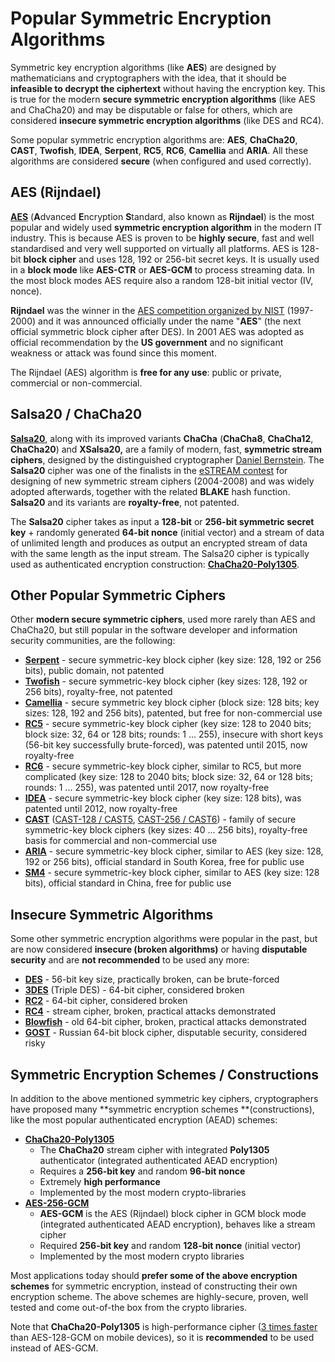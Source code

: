 # Popular Symmetric Encryption Algorithms

Symmetric key encryption algorithms \(like **AES**\) are designed by mathematicians and cryptographers with the idea, that it should be **infeasible to decrypt the ciphertext** without having the encryption key. This is true for the modern **secure symmetric encryption algorithms** \(like AES and ChaCha20\) and may be disputable or false for others, which are considered **insecure symmetric encryption algorithms** \(like DES and RC4\).

Some popular symmetric encryption algorithms are: **AES**, **ChaCha20**, **CAST**, **Twofish**, **IDEA**, **Serpent**, **RC5**, **RC6**, **Camellia** and **ARIA**. All these algorithms are considered **secure** \(when configured and used correctly\).

## AES \(**Rijndael\)**

[**AES**](https://en.wikipedia.org/wiki/Advanced_Encryption_Standard) \(**A**dvanced **E**ncryption **S**tandard, also known as **Rijndael**\) is the most popular and widely used **symmetric encryption algorithm** in the modern IT industry. This is because AES is proven to be **highly secure**, fast and well standardised and very well supported on virtually all platforms. AES is 128-bit **block cipher** and uses 128, 192 or 256-bit secret keys. It is usually used in a **block mode** like **AES-CTR** or **AES-GCM** to process streaming data. In the most block modes AES require also a random 128-bit initial vector \(IV, nonce\).

**Rijndael** was the winner in the [AES competition organized by NIST](https://en.wikipedia.org/wiki/Advanced_Encryption_Standard_process) \(1997-2000\) and it was announced officially under the name "**AES**" \(the next official symmetric block cipher after DES\). In 2001 AES was adopted as official recommendation by the **US government** and no significant weakness or attack was found since this moment.

The Rijndael \(AES\) algorithm is **free for any use**: public or private, commercial or non-commercial.

## **Salsa20 / ChaCha20**

[**Salsa20**](https://en.wikipedia.org/wiki/Salsa20), along with its improved variants **ChaCha** \(**ChaCha8**, **ChaCha12**, **ChaCha20**\) and **XSalsa20,** are a family of modern, fast, **symmetric stream ciphers**, designed by the distinguished cryptographer [Daniel Bernstein](https://en.wikipedia.org/wiki/Daniel_J._Bernstein). The **Salsa20** cipher was one of the finalists in the [eSTREAM contest](https://en.wikipedia.org/wiki/ESTREAM) for designing of new symmetric stream ciphers \(2004-2008\) and was widely adopted afterwards, together with the related **BLAKE** hash function. **Salsa20** and its variants are **royalty-free**, not patented.

The **Salsa20** cipher takes as input a **128-bit** or **256-bit symmetric secret key** + randomly generated **64-bit nonce** \(initial vector\) and a stream of data of unlimited length and produces as output an encrypted stream of data with the same length as the input stream. The Salsa20 cipher is typically used as authenticated encryption construction: [**ChaCha20-Poly1305**](https://tools.ietf.org/html/rfc7539).

## Other Popular Symmetric Ciphers

Other **modern secure symmetric ciphers**, used more rarely than AES and ChaCha20, but still popular in the software developer and information security communities, are the following:

* [**Serpent**](https://en.wikipedia.org/wiki/Serpent_%28cipher%29) - secure symmetric-key block cipher \(key size: 128, 192 or 256 bits\), public domain, not patented
* [**Twofish**](https://en.wikipedia.org/wiki/Twofish) - secure symmetric-key block cipher \(key sizes: 128, 192 or 256 bits\), royalty-free, not patented
* [**Camellia**](https://en.wikipedia.org/wiki/Camellia_%28cipher%29) - secure symmetric key block cipher \(block size: 128 bits; key sizes: 128, 192 and 256 bits\), patented, but free for non-commercial use
* [**RC5**](https://en.wikipedia.org/wiki/RC5) - secure symmetric-key block cipher \(key size: 128 to 2040 bits; block size: 32, 64 or 128 bits; rounds: 1 ... 255\), insecure with short keys \(56-bit key successfully brute-forced\), was patented until 2015, now royalty-free
* [**RC6**](https://en.wikipedia.org/wiki/RC6) - secure symmetric-key block cipher, similar to RC5, but more complicated \(key size: 128 to 2040 bits; block size: 32, 64 or 128 bits; rounds: 1 ... 255\), was patented until 2017, now royalty-free
* [**IDEA**](https://en.wikipedia.org/wiki/International_Data_Encryption_Algorithm) - secure symmetric-key block cipher \(key size: 128 bits\), was patented until 2012, now royalty-free
* [**CAST**](https://en.wikipedia.org/wiki/CAST-256) \([CAST-128 / CAST5](https://en.wikipedia.org/wiki/CAST-128), [CAST-256 / CAST6](https://en.wikipedia.org/wiki/CAST-128)\) - family of secure symmetric-key block ciphers \(key sizes: 40 ... 256 bits\), royalty-free basis for commercial and non-commercial use
* [**ARIA**](https://en.wikipedia.org/wiki/ARIA_%28cipher%29) - secure symmetric-key block cipher, similar to AES \(key size: 128, 192 or 256 bits\), official standard in South Korea, free for public use
* [**SM4**](https://en.wikipedia.org/wiki/SM4_%28cipher%29) - secure symmetric-key block cipher, similar to AES \(key size: 128 bits\), official standard in China, free for public use

## Insecure Symmetric Algorithms

Some other symmetric encryption algorithms were popular in the past, but are now considered **insecure \(broken algorithms\)** or having **disputable security** and are **not recommended** to be used any more:

* [**DES**](https://en.wikipedia.org/wiki/Data_Encryption_Standard) - 56-bit key size, practically broken, can be brute-forced
* [**3DES**](https://en.wikipedia.org/wiki/Triple_DES) \(Triple DES\) - 64-bit cipher, considered broken
* [**RC2**](https://en.wikipedia.org/wiki/RC2) - 64-bit cipher, considered broken
* [**RC4**](https://en.wikipedia.org/wiki/RC4) - stream cipher, broken, practical attacks demonstrated
* [**Blowfish**](https://en.wikipedia.org/wiki/Blowfish_%28cipher%29) - old 64-bit cipher, broken, practical attacks demonstrated
* [**GOST**](https://en.wikipedia.org/wiki/GOST_%28block_cipher%29) - Russian 64-bit block cipher, disputable security, considered risky

## Symmetric Encryption Schemes / Constructions

In addition to the above mentioned symmetric key ciphers, cryptographers have proposed many **symmetric encryption schemes **\(constructions\), like the most popular authenticated encryption \(AEAD\) schemes:

* [**ChaCha20-Poly1305**](https://tools.ietf.org/html/rfc7539)
  * The **ChaCha20** stream cipher with integrated **Poly1305** authenticator \(integrated authenticated AEAD encryption\)
  * Requires a **256-bit key** and random **96-bit nonce**
  * Extremely **high performance**
  * Implemented by the most modern crypto-libraries
* [**AES-256-GCM**](https://tools.ietf.org/html/rfc5288)
  * **AES-GCM** is the AES \(Rijndael\) block cipher in GCM block mode \(integrated authenticated AEAD encryption\), behaves like a stream cipher
  * Required **256-bit key** and random **128-bit nonce** \(initial vector\)
  * Implemented by the most modern crypto libraries

Most applications today should **prefer some of the above encryption schemes** for symmetric encryption, instead of constructing their own encryption scheme. The above schemes are highly-secure, proven, well tested and come out-of-the box from the crypto libraries.

Note that **ChaCha20-Poly1305** is high-performance cipher \([3 times faster](https://www.imperialviolet.org/2014/02/27/tlssymmetriccrypto.html) than AES-128-GCM on mobile devices\), so it is **recommended** to be used instead of AES-GCM.

